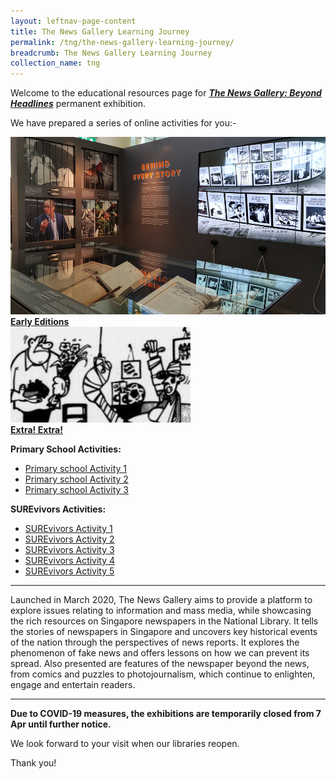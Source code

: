 ```yaml
---
layout: leftnav-page-content
title: The News Gallery Learning Journey
permalink: /tng/the-news-gallery-learning-journey/
breadcrumb: The News Gallery Learning Journey
collection_name: tng
---
```


Welcome to the educational resources page for [***The News Gallery: Beyond Headlines***](https://exhibitions.nlb.gov.sg/exhibitions/current-exhibitions/newsgallery) permanent exhibition. 

We have prepared a series of online activities for you:-

<div>
	<div class="row is-multiline">
		<div class="col is-half-tablet padding--bottom--lg">
			<a href="/tng/pri-activity/" class="project-link">
				<img src="/images/tng-pri-activity3.jpg" alt="Early Editions" class="project-image">
			<div class="project-card">
				<div class="project-title margin--bottom--xs">
				<b>Early Editions</b>
				</div>
			</div>
			</a>
		</div>
        <div class="col is-half-tablet padding--bottom--lg">
			<a href="/tng/pri-activity2/" class="project-link">
				<img src="/images/tng-pri-activity2.jpg" alt="Extra! Extra!" class="project-image">
			<div class="project-card">
				<div class="project-title margin--bottom--xs">
				<b>Extra! Extra!</b>
				</div>
			</div>
			</a>
		</div>
	</div>
</div>

**Primary School Activities:**

- [Primary school Activity 1](https://sure.nlb.gov.sg/tng/pri-activity/)
- [Primary school Activity 2](https://sure.nlb.gov.sg/tng/pri-activity2/)
- [Primary school Activity 3](https://sure.nlb.gov.sg/tng/pri-activity3/)



**SUREvivors Activities:**

- [SUREvivors Activity 1](https://sure.nlb.gov.sg/tng/surevivors-activity/) 
- [SUREvivors Activity 2](/tng/surevivors-activity2/)
- [SUREvivors Activity 3](/tng/surevivors-activity3/)
- [SUREvivors Activity 4](/tng/surevivors-activity4/)
- [SUREvivors Activity 5](/tng/surevivors-activity5/)

<hr>

Launched in March 2020, The News Gallery aims to provide a platform to explore issues relating to information and mass media, while showcasing the rich resources on Singapore newspapers in the National Library. It tells the stories of newspapers in Singapore and uncovers key historical events of the nation through the perspectives of news reports. It explores the phenomenon of fake news and offers lessons on how we can prevent its spread. Also presented are features of the newspaper beyond the news, from comics and puzzles to photojournalism, which continue to enlighten, engage and entertain readers. 

<hr>

**Due to COVID-19 measures, the exhibitions are temporarily closed from 7 Apr until further notice.**

We look forward to your visit when our libraries reopen. 

Thank you!